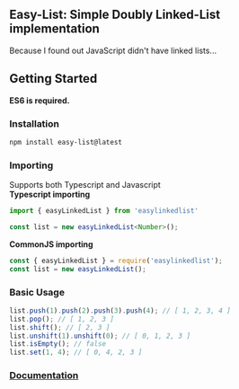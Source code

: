 ## **Easy-List**: Simple Doubly Linked-List implementation
Because I found out JavaScript didn't have linked lists...  
## Getting Started
**ES6 is required.**  
### Installation  
```bash
npm install easy-list@latest
```
### Importing
Supports both Typescript and Javascript  
**Typescript importing**
```ts
import { easyLinkedList } from 'easylinkedlist' 

const list = new easyLinkedList<Number>();
```

**CommonJS importing**
```js
const { easyLinkedList } = require('easylinkedlist');
const list = new easyLinkedList();
```

### Basic Usage
```js
list.push(1).push(2).push(3).push(4); // [ 1, 2, 3, 4 ]
list.pop(); // [ 1, 2, 3 ]
list.shift(); // [ 2, 3 ]
list.unshift(1).unshift(0); // [ 0, 1, 2, 3 ]
list.isEmpty(); // false
list.set(1, 4); // [ 0, 4, 2, 3 ]
```
### [Documentation](https://3gigs.github.io/easy-linked-list/)
